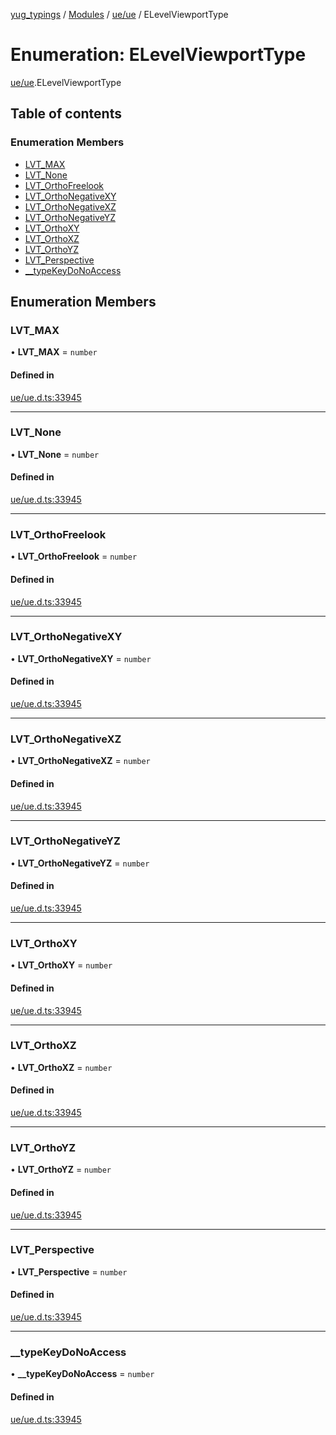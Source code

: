 [yug_typings](../README.md) / [Modules](../modules.md) / [ue/ue](../modules/ue_ue.md) / ELevelViewportType

# Enumeration: ELevelViewportType

[ue/ue](../modules/ue_ue.md).ELevelViewportType

## Table of contents

### Enumeration Members

- [LVT\_MAX](ue_ue.ELevelViewportType.md#lvt_max)
- [LVT\_None](ue_ue.ELevelViewportType.md#lvt_none)
- [LVT\_OrthoFreelook](ue_ue.ELevelViewportType.md#lvt_orthofreelook)
- [LVT\_OrthoNegativeXY](ue_ue.ELevelViewportType.md#lvt_orthonegativexy)
- [LVT\_OrthoNegativeXZ](ue_ue.ELevelViewportType.md#lvt_orthonegativexz)
- [LVT\_OrthoNegativeYZ](ue_ue.ELevelViewportType.md#lvt_orthonegativeyz)
- [LVT\_OrthoXY](ue_ue.ELevelViewportType.md#lvt_orthoxy)
- [LVT\_OrthoXZ](ue_ue.ELevelViewportType.md#lvt_orthoxz)
- [LVT\_OrthoYZ](ue_ue.ELevelViewportType.md#lvt_orthoyz)
- [LVT\_Perspective](ue_ue.ELevelViewportType.md#lvt_perspective)
- [\_\_typeKeyDoNoAccess](ue_ue.ELevelViewportType.md#__typekeydonoaccess)

## Enumeration Members

### LVT\_MAX

• **LVT\_MAX** = `number`

#### Defined in

[ue/ue.d.ts:33945](https://github.com/YugMetaverse/yug_typings/blob/b7d9b19/ue/ue.d.ts#L33945)

___

### LVT\_None

• **LVT\_None** = `number`

#### Defined in

[ue/ue.d.ts:33945](https://github.com/YugMetaverse/yug_typings/blob/b7d9b19/ue/ue.d.ts#L33945)

___

### LVT\_OrthoFreelook

• **LVT\_OrthoFreelook** = `number`

#### Defined in

[ue/ue.d.ts:33945](https://github.com/YugMetaverse/yug_typings/blob/b7d9b19/ue/ue.d.ts#L33945)

___

### LVT\_OrthoNegativeXY

• **LVT\_OrthoNegativeXY** = `number`

#### Defined in

[ue/ue.d.ts:33945](https://github.com/YugMetaverse/yug_typings/blob/b7d9b19/ue/ue.d.ts#L33945)

___

### LVT\_OrthoNegativeXZ

• **LVT\_OrthoNegativeXZ** = `number`

#### Defined in

[ue/ue.d.ts:33945](https://github.com/YugMetaverse/yug_typings/blob/b7d9b19/ue/ue.d.ts#L33945)

___

### LVT\_OrthoNegativeYZ

• **LVT\_OrthoNegativeYZ** = `number`

#### Defined in

[ue/ue.d.ts:33945](https://github.com/YugMetaverse/yug_typings/blob/b7d9b19/ue/ue.d.ts#L33945)

___

### LVT\_OrthoXY

• **LVT\_OrthoXY** = `number`

#### Defined in

[ue/ue.d.ts:33945](https://github.com/YugMetaverse/yug_typings/blob/b7d9b19/ue/ue.d.ts#L33945)

___

### LVT\_OrthoXZ

• **LVT\_OrthoXZ** = `number`

#### Defined in

[ue/ue.d.ts:33945](https://github.com/YugMetaverse/yug_typings/blob/b7d9b19/ue/ue.d.ts#L33945)

___

### LVT\_OrthoYZ

• **LVT\_OrthoYZ** = `number`

#### Defined in

[ue/ue.d.ts:33945](https://github.com/YugMetaverse/yug_typings/blob/b7d9b19/ue/ue.d.ts#L33945)

___

### LVT\_Perspective

• **LVT\_Perspective** = `number`

#### Defined in

[ue/ue.d.ts:33945](https://github.com/YugMetaverse/yug_typings/blob/b7d9b19/ue/ue.d.ts#L33945)

___

### \_\_typeKeyDoNoAccess

• **\_\_typeKeyDoNoAccess** = `number`

#### Defined in

[ue/ue.d.ts:33945](https://github.com/YugMetaverse/yug_typings/blob/b7d9b19/ue/ue.d.ts#L33945)
